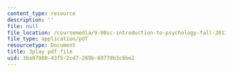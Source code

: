 ```yaml
---
content_type: resource
description: ''
file: null
file_location: /coursemedia/9-00sc-introduction-to-psychology-fall-2011/3ba8798043f52cd7289b69770b3c6be2_qZdm4mpQA_8.pdf
file_type: application/pdf
resourcetype: Document
title: 3play pdf file
uid: 3ba87980-43f5-2cd7-289b-69770b3c6be2
---
```

